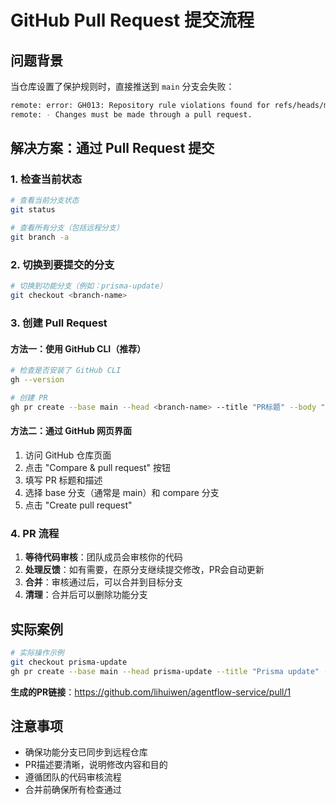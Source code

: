 # GitHub Pull Request 提交流程

## 问题背景

当仓库设置了保护规则时，直接推送到 `main` 分支会失败：

```bash
remote: error: GH013: Repository rule violations found for refs/heads/main.
remote: - Changes must be made through a pull request.
```

## 解决方案：通过 Pull Request 提交

### 1. 检查当前状态

```bash
# 查看当前分支状态
git status

# 查看所有分支（包括远程分支）
git branch -a
```

### 2. 切换到要提交的分支

```bash
# 切换到功能分支（例如：prisma-update）
git checkout <branch-name>
```

### 3. 创建 Pull Request

#### 方法一：使用 GitHub CLI（推荐）

```bash
# 检查是否安装了 GitHub CLI
gh --version

# 创建 PR
gh pr create --base main --head <branch-name> --title "PR标题" --body "PR描述"
```

#### 方法二：通过 GitHub 网页界面

1. 访问 GitHub 仓库页面
2. 点击 "Compare & pull request" 按钮
3. 填写 PR 标题和描述
4. 选择 base 分支（通常是 main）和 compare 分支
5. 点击 "Create pull request"

### 4. PR 流程

1. **等待代码审核**：团队成员会审核你的代码
2. **处理反馈**：如有需要，在原分支继续提交修改，PR会自动更新
3. **合并**：审核通过后，可以合并到目标分支
4. **清理**：合并后可以删除功能分支

## 实际案例

```bash
# 实际操作示例
git checkout prisma-update
gh pr create --base main --head prisma-update --title "Prisma update" --body "更新Prisma数据库表"
```

**生成的PR链接**：https://github.com/lihuiwen/agentflow-service/pull/1

## 注意事项

- 确保功能分支已同步到远程仓库
- PR描述要清晰，说明修改内容和目的
- 遵循团队的代码审核流程
- 合并前确保所有检查通过
